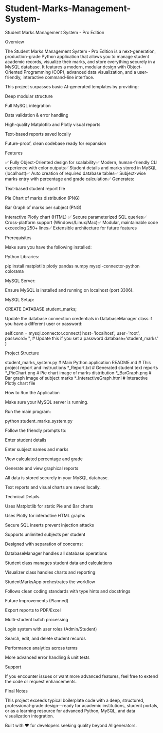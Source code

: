 # Student-Marks-Management-System-
Student Marks Management System - Pro Edition

Overview

The Student Marks Management System - Pro Edition is a next-generation, production-grade Python application that allows you to manage student academic records, visualize their marks, and store everything securely in a MySQL database. It features a modern, modular design with Object-Oriented Programming (OOP), advanced data visualization, and a user-friendly, interactive command-line interface.

This project surpasses basic AI-generated templates by providing:

Deep modular structure

Full MySQL integration

Data validation & error handling

High-quality Matplotlib and Plotly visual reports

Text-based reports saved locally

Future-proof, clean codebase ready for expansion

Features

✅ Fully Object-Oriented design for scalability✅ Modern, human-friendly CLI experience with color outputs✅ Student details and marks stored in MySQL (localhost)✅ Auto creation of required database tables✅ Subject-wise marks entry with percentage and grade calculation✅ Generates:

Text-based student report file

Pie Chart of marks distribution (PNG)

Bar Graph of marks per subject (PNG)

Interactive Plotly chart (HTML)
✅ Secure parameterized SQL queries✅ Cross-platform support (Windows/Linux/Mac)✅ Modular, maintainable code exceeding 250+ lines✅ Extensible architecture for future features

Prerequisites

Make sure you have the following installed:

Python Libraries:

pip install matplotlib plotly pandas numpy mysql-connector-python colorama

MySQL Server:

Ensure MySQL is installed and running on localhost (port 3306).

MySQL Setup:

CREATE DATABASE student_marks;

Update the database connection credentials in DatabaseManager class if you have a different user or password:

self.conn = mysql.connector.connect(
    host='localhost',
    user='root',
    password='',  # Update this if you set a password
    database='student_marks'
)

Project Structure

student_marks_system.py      # Main Python application
README.md                    # This project report and instructions
*_Report.txt                 # Generated student text reports
*_PieChart.png               # Pie chart image of marks distribution
*_BarGraph.png               # Bar graph image of subject marks
*_InteractiveGraph.html      # Interactive Plotly chart file

How to Run the Application

Make sure your MySQL server is running.

Run the main program:

python student_marks_system.py

Follow the friendly prompts to:

Enter student details

Enter subject names and marks

View calculated percentage and grade

Generate and view graphical reports

All data is stored securely in your MySQL database.

Text reports and visual charts are saved locally.

Technical Details

Uses Matplotlib for static Pie and Bar charts

Uses Plotly for interactive HTML graphs

Secure SQL inserts prevent injection attacks

Supports unlimited subjects per student

Designed with separation of concerns:

DatabaseManager handles all database operations

Student class manages student data and calculations

Visualizer class handles charts and reporting

StudentMarksApp orchestrates the workflow

Follows clean coding standards with type hints and docstrings

Future Improvements (Planned)

Export reports to PDF/Excel

Multi-student batch processing

Login system with user roles (Admin/Student)

Search, edit, and delete student records

Performance analytics across terms

More advanced error handling & unit tests

Support

If you encounter issues or want more advanced features, feel free to extend the code or request enhancements.

Final Notes

This project exceeds typical boilerplate code with a deep, structured, professional-grade design—ready for academic institutions, student portals, or as a learning resource for advanced Python, MySQL, and data visualization integration.

Built with ❤️ for developers seeking quality beyond AI generators.

